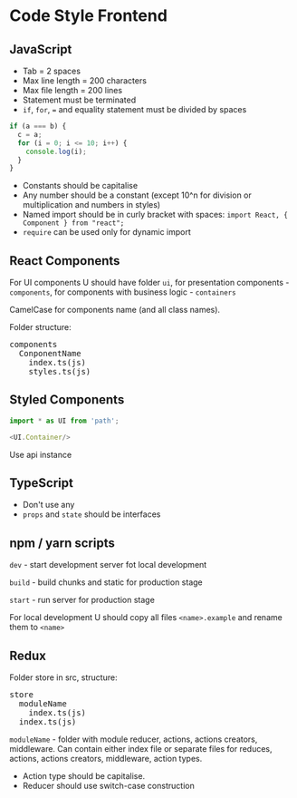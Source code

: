 # Code Style Frontend
## JavaScript
- Tab = 2 spaces
- Max line length = 200 characters
- Max file length = 200 lines
- Statement must be terminated
- `if`, `for`, `=` and equality statement must be divided by spaces
```js
if (a === b) {
  c = a;
  for (i = 0; i <= 10; i++) {
    console.log(i);
  }
}
```
- Constants should be capitalise
- Any number should be a constant (except 10^n for division or multiplication and numbers in styles)
- Named import should be in curly bracket with spaces: `import React, { Component } from "react";`
- `require` can be used only for dynamic import
## React Components

For UI components U should have folder `ui`, 
for presentation components - `components`, 
for components with business logic - `containers`

CamelCase for components name (and all class names). 

Folder structure:
<pre>
components
  ConponentName
    index.ts(js)
    styles.ts(js)
</pre>

## Styled Components
```js
import * as UI from 'path';

<UI.Container/>
```

Use api instance

## TypeScript
- Don't use any
- `props` and `state` should be interfaces

## npm / yarn scripts
`dev` - start development server fot local development

`build` - build chunks and static for production stage

`start` - run server for production stage

For local development U should copy all files `<name>.example` and rename them to `<name>`

## Redux
Folder store in src, structure:
<pre>
store
  moduleName
    index.ts(js)
  index.ts(js)  
</pre>
`moduleName` - folder with module reducer, actions, actions creators, middleware. 
Can contain either index file or separate files for reduces, actions, actions creators, middleware, action types.

- Action type should be capitalise.
- Reducer should use switch-case construction
